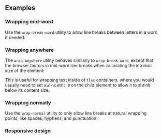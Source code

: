 ## Examples

### Wrapping mid-word

Use the `wrap-break-word` utility to allow line breaks between letters in a word if needed:

### Wrapping anywhere

The `wrap-anywhere` utility behaves similarly to `wrap-break-word`, except that the browser factors in mid-word line breaks when calculating the intrinsic size of the element:

This is useful for wrapping text inside of `flex` containers, where you would usually need to set `min-width: 0` on the child element to allow it to shrink below its content size.

### Wrapping normally

Use the `wrap-normal` utility to only allow line breaks at natural wrapping points, like spaces, hyphens, and punctuation:

### Responsive design

